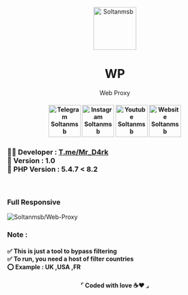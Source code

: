 
<div align="center">
  <img src="https://github.com/Soltanmsb/Checker-Tokens/assets/103173374/bd20d5b0-9686-4da1-8b9a-390e5bda3808" alt="Soltanmsb" width="100"  />
  <h1>WP</h1>
  <p>Web Proxy</p>
  <h4>
    <a href="https://t.me/Mr_D4rk"><img src="https://github.com/Soltanmsb/Checker-Tokens/assets/103173374/f551c93e-0763-4255-8f7f-6a66f2f901d4" alt="Telegram Soltanmsb" width="75" height="auto"></a>
    <a href="https://www.instagram.com/Soltanmsb/"><img src="https://github.com/Soltanmsb/Checker-Tokens/assets/103173374/e5870d3e-3ed8-48da-aaf3-5500dc43638e" alt="Instagram Soltanmsb" width="75" height="auto"></a>
    <a href="https://www.youtube.com/c/Soltanmsb"><img src="https://github.com/Soltanmsb/Checker-Tokens/assets/103173374/457aa25e-ef3d-45b9-97cf-318b68aa8803" alt="Youtube Soltanmsb" width="75" height="auto"></a>
    <a href="https://Soltanmsb.xyz/"><img src="https://github.com/Soltanmsb/Checker-Tokens/assets/103173374/474cd52b-b744-4326-87a5-4ac8bf83781d" alt="Website Soltanmsb" width="75" height="auto"></a>
  </h4>
</div>
<h3>&#128104;&#8205;&#128187; Developer : <a href='https://t.me/Mr_D4rk'>T.me/Mr_D4rk</a><br>💠 Version : 1.0<br>💠 PHP Version : 5.4.7 < 8.2</h3><br>
<h3>Full Responsive</h3>
<img src="https://github.com/Soltanmsb/Web-Proxy/assets/103173374/99b91372-7884-4e1d-aed6-f14d9a59ab18" alt="Soltanmsb/Web-Proxy">

<h3><b>Note :</b></h3><h4>✅ This is just a tool to bypass filtering<br>✅ To run, you need a host of filter countries<br>⭕ Example : UK ,USA ,FR</h4>

<h4 align="center">⌜ Coded with love ☕❤ ⌟</h4>
